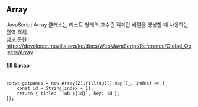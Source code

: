 
## Array
JavaScript Array 클래스는 리스트 형태의 고수준 객체인 배열을 생성할 때 사용하는 전역 객체. <br/>
침고 문헌 : https://developer.mozilla.org/ko/docs/Web/JavaScript/Reference/Global_Objects/Array

#### fill & map

<pre>
<code>
const getpanes = new Array(2).fill(null).map((_, index) => {
	const id = String(index + 1);
	return { title: `Tab ${id}`, key: id };
});
</code>
</pre>
